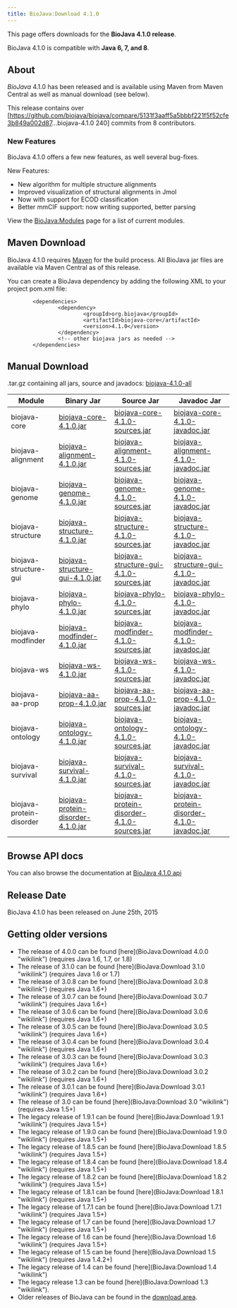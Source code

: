 ```yaml
---
title: BioJava:Download 4.1.0
---
```


This page offers downloads for the <b>BioJava 4.1.0 release</b>.

BioJava 4.1.0 is compatible with <b>Java 6, 7, and 8</b>.

About
-----

*BioJava* 4.1.0 has been released and is available using Maven from
Maven Central as well as manual download (see below).

This release contains over
[<https://github.com/biojava/biojava/compare/5131f3aaff5a5bbbf221f5f52cfe3b849a002d87>...biojava-4.1.0
240] commits from 8 contributors.

### New Features

BioJava 4.1.0 offers a few new features, as well several bug-fixes.

New Features:

-   New algorithm for multiple structure alignments
-   Improved visualization of structural alignments in Jmol
-   Now with support for ECOD classification
-   Better mmCIF support: now writing supported, better parsing

View the <BioJava:Modules> page for a list of current modules.

Maven Download
--------------

BioJava 4.1.0 requires [Maven](http://maven.apache.org/) for the build
process. All BioJava jar files are available via Maven Central as of
this release.

You can create a BioJava dependency by adding the following XML to your
project pom.xml file:

            <dependencies>
                    <dependency>
                            <groupId>org.biojava</groupId>
                            <artifactId>biojava-core</artifactId>
                            <version>4.1.0</version>
                    </dependency>
                    <!-- other biojava jars as needed -->
            </dependencies> 

Manual Download
---------------

.tar.gz containing all jars, source and javadocs:
[biojava-4.1.0-all](http://biojava.org/download/bj4.1.0/biojava-4.1.0-all.tar.gz)

| Module                   | Binary Jar                                                                                                                                         | Source Jar                                                                                                                                                         | Javadoc Jar                                                                                                                                                        |
|--------------------------|----------------------------------------------------------------------------------------------------------------------------------------------------|--------------------------------------------------------------------------------------------------------------------------------------------------------------------|--------------------------------------------------------------------------------------------------------------------------------------------------------------------|
| biojava-core             | [biojava-core-4.1.0.jar](https://repo1.maven.org/maven2/org/biojava/biojava-core/4.1.0/biojava-core-4.1.0.jar)                                     | [biojava-core-4.1.0-sources.jar](https://repo1.maven.org/maven2/org/biojava/biojava-core/4.1.0/biojava-core-4.1.0-sources.jar)                                     | [biojava-core-4.1.0-javadoc.jar](https://repo1.maven.org/maven2/org/biojava/biojava-core/4.1.0/biojava-core-4.1.0-javadoc.jar)                                     |
| biojava-alignment        | [biojava-alignment-4.1.0.jar](https://repo1.maven.org/maven2/org/biojava/biojava-alignment/4.1.0/biojava-alignment-4.1.0.jar)                      | [biojava-alignment-4.1.0-sources.jar](https://repo1.maven.org/maven2/org/biojava/biojava-alignment/4.1.0/biojava-alignment-4.1.0-sources.jar)                      | [biojava-alignment-4.1.0-javadoc.jar](https://repo1.maven.org/maven2/org/biojava/biojava-alignment/4.1.0/biojava-alignment-4.1.0-javadoc.jar)                      |
| biojava-genome           | [biojava-genome-4.1.0.jar](https://repo1.maven.org/maven2/org/biojava/biojava-genome/4.1.0/biojava-genome-4.1.0.jar)                               | [biojava-genome-4.1.0-sources.jar](https://repo1.maven.org/maven2/org/biojava/biojava-genome/4.1.0/biojava-genome-4.1.0-sources.jar)                               | [biojava-genome-4.1.0-javadoc.jar](https://repo1.maven.org/maven2/org/biojava/biojava-genome/4.1.0/biojava-genome-4.1.0-javadoc.jar)                               |
| biojava-structure        | [biojava-structure-4.1.0.jar](https://repo1.maven.org/maven2/org/biojava/biojava-structure/4.1.0/biojava-structure-4.1.0.jar)                      | [biojava-structure-4.1.0-sources.jar](https://repo1.maven.org/maven2/org/biojava/biojava-structure/4.1.0/biojava-structure-4.1.0-sources.jar)                      | [biojava-structure-4.1.0-javadoc.jar](https://repo1.maven.org/maven2/org/biojava/biojava-structure/4.1.0/biojava-structure-4.1.0-javadoc.jar)                      |
| biojava-structure-gui    | [biojava-structure-gui-4.1.0.jar](https://repo1.maven.org/maven2/org/biojava/biojava-structure-gui/4.1.0/biojava-structure-gui-4.1.0.jar)          | [biojava-structure-gui-4.1.0-sources.jar](https://repo1.maven.org/maven2/org/biojava/biojava-structure-gui/4.1.0/biojava-structure-gui-4.1.0-sources.jar)          | [biojava-structure-gui-4.1.0-javadoc.jar](https://repo1.maven.org/maven2/org/biojava/biojava-structure-gui/4.1.0/biojava-structure-gui-4.1.0-javadoc.jar)          |
| biojava-phylo            | [biojava-phylo-4.1.0.jar](https://repo1.maven.org/maven2/org/biojava/biojava-phylo/4.1.0/biojava-phylo-4.1.0.jar)                                  | [biojava-phylo-4.1.0-sources.jar](https://repo1.maven.org/maven2/org/biojava/biojava-phylo/4.1.0/biojava-phylo-4.1.0-sources.jar)                                  | [biojava-phylo-4.1.0-javadoc.jar](https://repo1.maven.org/maven2/org/biojava/biojava-phylo/4.1.0/biojava-phylo-4.1.0-javadoc.jar)                                  |
| biojava-modfinder        | [biojava-modfinder-4.1.0.jar](https://repo1.maven.org/maven2/org/biojava/biojava-modfinder/4.1.0/biojava-modfinder-4.1.0.jar)                      | [biojava-modfinder-4.1.0-sources.jar](https://repo1.maven.org/maven2/org/biojava/biojava-modfinder/4.1.0/biojava-modfinder-4.1.0-sources.jar)                      | [biojava-modfinder-4.1.0-javadoc.jar](https://repo1.maven.org/maven2/org/biojava/biojava-modfinder/4.1.0/biojava-modfinder-4.1.0-javadoc.jar)                      |
| biojava-ws               | [biojava-ws-4.1.0.jar](https://repo1.maven.org/maven2/org/biojava/biojava-ws/4.1.0/biojava-ws-4.1.0.jar)                                           | [biojava-ws-4.1.0-sources.jar](https://repo1.maven.org/maven2/org/biojava/biojava-ws/4.1.0/biojava-ws-4.1.0-sources.jar)                                           | [biojava-ws-4.1.0-javadoc.jar](https://repo1.maven.org/maven2/org/biojava/biojava-ws/4.1.0/biojava-ws-4.1.0-javadoc.jar)                                           |
| biojava-aa-prop          | [biojava-aa-prop-4.1.0.jar](https://repo1.maven.org/maven2/org/biojava/biojava-aa-prop/4.1.0/biojava-aa-prop-4.1.0.jar)                            | [biojava-aa-prop-4.1.0-sources.jar](https://repo1.maven.org/maven2/org/biojava/biojava-aa-prop/4.1.0/biojava-aa-prop-4.1.0-sources.jar)                            | [biojava-aa-prop-4.1.0-javadoc.jar](https://repo1.maven.org/maven2/org/biojava/biojava-aa-prop/4.1.0/biojava-aa-prop-4.1.0-javadoc.jar)                            |
| biojava-ontology         | [biojava-ontology-4.1.0.jar](https://repo1.maven.org/maven2/org/biojava/biojava-ontology/4.1.0/biojava-ontology-4.1.0.jar)                         | [biojava-ontology-4.1.0-sources.jar](https://repo1.maven.org/maven2/org/biojava/biojava-ontology/4.1.0/biojava-ontology-4.1.0-sources.jar)                         | [biojava-ontology-4.1.0-javadoc.jar](https://repo1.maven.org/maven2/org/biojava/biojava-ontology/4.1.0/biojava-ontology-4.1.0-javadoc.jar)                         |
| biojava-survival         | [biojava-survival-4.1.0.jar](https://repo1.maven.org/maven2/org/biojava/biojava-survival/4.1.0/biojava-survival-4.1.0.jar)                         | [biojava-survival-4.1.0-sources.jar](https://repo1.maven.org/maven2/org/biojava/biojava-survival/4.1.0/biojava-survival-4.1.0-sources.jar)                         | [biojava-survival-4.1.0-javadoc.jar](https://repo1.maven.org/maven2/org/biojava/biojava-survival/4.1.0/biojava-survival-4.1.0-javadoc.jar)                         |
| biojava-protein-disorder | [biojava-protein-disorder-4.1.0.jar](https://repo1.maven.org/maven2/org/biojava/biojava-protein-disorder/4.1.0/biojava-protein-disorder-4.1.0.jar) | [biojava-protein-disorder-4.1.0-sources.jar](https://repo1.maven.org/maven2/org/biojava/biojava-protein-disorder/4.1.0/biojava-protein-disorder-4.1.0-sources.jar) | [biojava-protein-disorder-4.1.0-javadoc.jar](https://repo1.maven.org/maven2/org/biojava/biojava-protein-disorder/4.1.0/biojava-protein-disorder-4.1.0-javadoc.jar) |

Browse API docs
---------------

You can also browse the documentation at [BioJava 4.1.0
api](http://www.biojava.org/docs/api4.1.0/)

Release Date
------------

BioJava 4.1.0 has been released on June 25th, 2015

Getting older versions
----------------------

-   The release of 4.0.0 can be found
    [here](BioJava:Download 4.0.0 "wikilink") (requires Java 1.6, 1.7,
    or 1.8)
-   The release of 3.1.0 can be found
    [here](BioJava:Download 3.1.0 "wikilink") (requires Java 1.6 or 1.7)
-   The release of 3.0.8 can be found
    [here](BioJava:Download 3.0.8 "wikilink") (requires Java 1.6+)
-   The release of 3.0.7 can be found
    [here](BioJava:Download 3.0.7 "wikilink") (requires Java 1.6+)
-   The release of 3.0.6 can be found
    [here](BioJava:Download 3.0.6 "wikilink") (requires Java 1.6+)
-   The release of 3.0.5 can be found
    [here](BioJava:Download 3.0.5 "wikilink") (requires Java 1.6+)
-   The release of 3.0.4 can be found
    [here](BioJava:Download 3.0.4 "wikilink") (requires Java 1.6+)
-   The release of 3.0.3 can be found
    [here](BioJava:Download 3.0.3 "wikilink") (requires Java 1.6+)
-   The release of 3.0.2 can be found
    [here](BioJava:Download 3.0.2 "wikilink") (requires Java 1.6+)
-   The release of 3.0.1 can be found
    [here](BioJava:Download 3.0.1 "wikilink") (requires Java 1.6+)
-   The release of 3.0 can be found
    [here](BioJava:Download 3.0 "wikilink") (requires Java 1.5+)
-   The legacy release of 1.9.1 can be found
    [here](BioJava:Download 1.9.1 "wikilink") (requires Java 1.5+)
-   The legacy release of 1.9.0 can be found
    [here](BioJava:Download 1.9.0 "wikilink") (requires Java 1.5+)
-   The legacy release of 1.8.5 can be found
    [here](BioJava:Download 1.8.5 "wikilink") (requires Java 1.5+)
-   The legacy release of 1.8.4 can be found
    [here](BioJava:Download 1.8.4 "wikilink") (requires Java 1.5+)
-   The legacy release of 1.8.2 can be found
    [here](BioJava:Download 1.8.2 "wikilink") (requires Java 1.5+)
-   The legacy release of 1.8.1 can be found
    [here](BioJava:Download 1.8.1 "wikilink") (requires Java 1.5+)
-   The legacy release of 1.7.1 can be found
    [here](BioJava:Download 1.7.1 "wikilink") (requires Java 1.5+)
-   The legacy release of 1.7 can be found
    [here](BioJava:Download 1.7 "wikilink") (requires Java 1.5+)
-   The legacy release of 1.6 can be found
    [here](BioJava:Download 1.6 "wikilink") (requires Java 1.5+)
-   The legacy release of 1.5 can be found
    [here](BioJava:Download 1.5 "wikilink") (requires Java 1.4.2+)
-   The legacy release of 1.4 can be found
    [here](BioJava:Download 1.4 "wikilink")
-   The legacy release 1.3 can be found
    [here](BioJava:Download 1.3 "wikilink").
-   Older releases of BioJava can be found in the [download
    area](http://www.biojava.org/download/).

